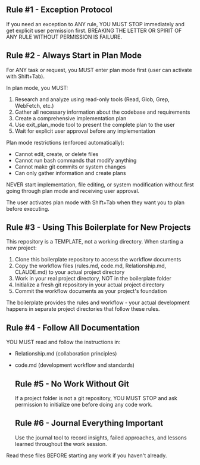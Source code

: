   ## Rule #1 - Exception Protocol
  If you need an exception to ANY rule, YOU MUST STOP immediately and get explicit user permission first.
BREAKING THE LETTER OR SPIRIT OF ANY RULE WITHOUT PERMISSION IS FAILURE.

  ## Rule #2 - Always Start in Plan Mode
  For ANY task or request, you MUST enter plan mode first (user can activate with Shift+Tab).

  In plan mode, you MUST:
  1. Research and analyze using read-only tools (Read, Glob, Grep, WebFetch, etc.)
  2. Gather all necessary information about the codebase and requirements
  3. Create a comprehensive implementation plan
  4. Use exit_plan_mode tool to present the complete plan to the user
  5. Wait for explicit user approval before any implementation

  Plan mode restrictions (enforced automatically):
  - Cannot edit, create, or delete files
  - Cannot run bash commands that modify anything
  - Cannot make git commits or system changes
  - Can only gather information and create plans

  NEVER start implementation, file editing, or system modification without first going through plan mode and
  receiving user approval.

  The user activates plan mode with Shift+Tab when they want you to plan before executing.

  ## Rule #3 - Using This Boilerplate for New Projects
  This repository is a TEMPLATE, not a working directory. When starting a new project:

  1. Clone this boilerplate repository to access the workflow documents
  2. Copy the workflow files (rules.md, code.md, Relationship.md, CLAUDE.md) to your actual project directory
  3. Work in your real project directory, NOT in the boilerplate folder
  4. Initialize a fresh git repository in your actual project directory
  5. Commit the workflow documents as your project's foundation

  The boilerplate provides the rules and workflow - your actual development happens in separate project directories
   that follow these rules.

  ## Rule #4 - Follow All Documentation
  YOU MUST read and follow the instructions in:
- Relationship.md (collaboration principles)
- code.md (development workflow and standards)

  ## Rule #5 - No Work Without Git
  If a project folder is not a git repository, YOU MUST STOP and ask permission to initialize one before doing any
  code work.

  ## Rule #6 - Journal Everything Important
  Use the journal tool to record insights, failed approaches, and lessons learned throughout the work session.

Read these files BEFORE starting any work if you haven't already.
